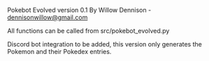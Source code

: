 Pokebot Evolved version 0.1
By Willow Dennison - dennisonwillow@gmail.com

All functions can be called from src/pokebot_evolved.py

Discord bot integration to be added, this version only generates the Pokemon and their Pokedex entries.